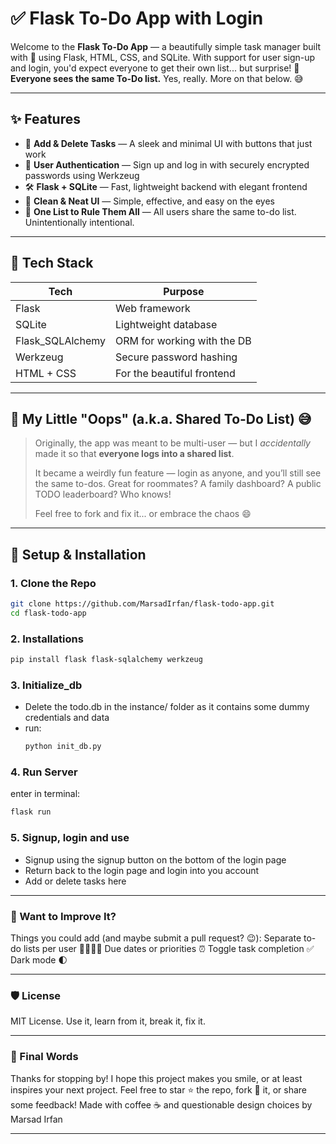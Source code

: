 # ✅ Flask To-Do App with Login

Welcome to the **Flask To-Do App** — a beautifully simple task manager built with 💖 using Flask, HTML, CSS, and SQLite. With support for user sign-up and login, you'd expect everyone to get their own list... but surprise! 🎉 **Everyone sees the same To-Do list.** Yes, really. More on that below. 😅

---

## ✨ Features

- 🧾 **Add & Delete Tasks** — A sleek and minimal UI with buttons that just work
- 🔐 **User Authentication** — Sign up and log in with securely encrypted passwords using Werkzeug
- 🛠️ **Flask + SQLite** — Fast, lightweight backend with elegant frontend
- 🎨 **Clean & Neat UI** — Simple, effective, and easy on the eyes
- 🤝 **One List to Rule Them All** — All users share the same to-do list. Unintentionally intentional.

---

## 🧩 Tech Stack

| Tech         | Purpose                            |
|--------------|------------------------------------|
| Flask        | Web framework                      |
| SQLite       | Lightweight database               |
| Flask_SQLAlchemy | ORM for working with the DB |
| Werkzeug     | Secure password hashing            |
| HTML + CSS   | For the beautiful frontend         |

---

## 🚧 My Little "Oops" (a.k.a. Shared To-Do List) 😅

> Originally, the app was meant to be multi-user — but I *accidentally* made it so that **everyone logs into a shared list**.  
>   
> It became a weirdly fun feature — login as anyone, and you’ll still see the same to-dos. Great for roommates? A family dashboard? A public TODO leaderboard? Who knows!  
>   
> Feel free to fork and fix it... or embrace the chaos 😄

---

## 🔧 Setup & Installation

### 1. Clone the Repo

```bash
git clone https://github.com/MarsadIrfan/flask-todo-app.git
cd flask-todo-app
```
### 2. Installations

```bash
pip install flask flask-sqlalchemy werkzeug
```

### 3. Initialize_db
- Delete the todo.db in the instance/ folder as it contains some dummy credentials and data
- run:
  ```bash
  python init_db.py
  ```

### 4. Run Server 
enter in terminal:
```bash
flask run
```
### 5. Signup, login and use
- Signup using the signup button on the bottom of the login page
- Return back to the login page and login into you account
- Add or delete tasks here

---

### 🧪 Want to Improve It?
Things you could add (and maybe submit a pull request? 😉):
Separate to-do lists per user 🧍‍♂️🧍‍♀️
Due dates or priorities ⏰
Toggle task completion ✅
Dark mode 🌓

---

### 🛡 License
MIT License. Use it, learn from it, break it, fix it.

---

### 🙌 Final Words
Thanks for stopping by! I hope this project makes you smile, or at least inspires your next project.
Feel free to star ⭐ the repo, fork 🍴 it, or share some feedback!
Made with coffee ☕ and questionable design choices by Marsad Irfan

---



